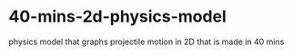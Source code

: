 # 40-mins-2d-physics-model
physics model that graphs projectile motion in 2D that is made in 40 mins
